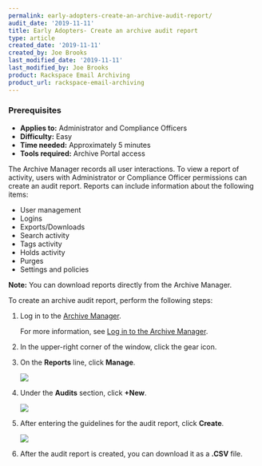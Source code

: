 ```yaml
---
permalink: early-adopters-create-an-archive-audit-report/
audit_date: '2019-11-11'
title: Early Adopters- Create an archive audit report
type: article
created_date: '2019-11-11'
created_by: Joe Brooks
last_modified_date: '2019-11-11'
last_modified_by: Joe Brooks
product: Rackspace Email Archiving
product_url: rackspace-email-archiving
---
```


### Prerequisites

- **Applies to:** Administrator and Compliance Officers
- **Difficulty:** Easy
- **Time needed:** Approximately 5 minutes
- **Tools required:** Archive Portal access

The Archive Manager records all user interactions. To view a report of activity, users with Administrator or Compliance Officer permissions can create an audit report. Reports can include information about the following items:

-   User management
-   Logins
-   Exports/Downloads
-   Search activity
-   Tags activity
-   Holds activity
-   Purges
-   Settings and policies

**Note:** You can download reports directly from the Archive Manager.

To create an archive audit report, perform the following steps:

1.  Log in to the [Archive Manager](https://cp.rackspace.com/Login.aspx?ReturnUrl=%2f).

    For more information, see [Log in to the Archive Manager](/how-to/log-in-to-the-archive-manager).

2.  In the upper-right corner of the window, click the gear icon.

3.  On the **Reports** line, click **Manage**.

    <img src="{% asset_path rackspace-email-archiving/create-an-archive-audit-report/Create-an-archive-audit-report-1.png %}" />

4.  Under the **Audits** section, click **+New**.

    <img src="{% asset_path rackspace-email-archiving/create-an-archive-audit-report/Create-an-archive-audit-report-2.png %}" />

5.  After entering the guidelines for the audit report, click **Create**.

    <img src="{% asset_path rackspace-email-archiving/create-an-archive-audit-report/Create-an-archive-audit-report-3.png %}" />

6.  After the audit report is created, you can download it as a **.CSV** file.
